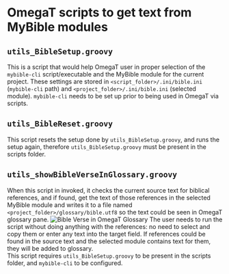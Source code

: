 # OmegaT scripts to get text from MyBible modules

## `utils_BibleSetup.groovy`

This is a script that would help OmegaT user in proper selection of the `mybible-cli` script/executable and the MyBible module for the current project. These settings are stored in `<script_folder>/.ini/bible.ini` (`mybible-cli` path) and `<project_folder>/.ini/bible.ini` (selected module). `mybible-cli` needs to be set up prior to being used in OmegaT via scripts.

## `utils_BibleReset.groovy`

This script resets the setup done by `utils_BibleSetup.groovy`, and runs the setup again, therefore `utils_BibleSetup.groovy` must be present in the scripts folder.

## `utils_showBibleVerseInGlossary.groovy`

When this script in invoked, it checks the current source text for biblical references, and if found, get the text of those references in the selected MyBible module and writes it to a file named `<project_folder>/glossary/bible.utf8` so the text could be seen in OmegaT glossary pane.
![Bible Verse in OmegaT Glossary](https://github.com/user-attachments/assets/dd4a8795-915d-4270-9ea8-6f7fedc38d77)
The user needs to run the script without doing anything with the references: no need to select and copy them or enter any text into the target field. If references could be found in the source text and the selected module contains text for them, they will be added to glossary.  
This script requires `utils_BibleSetup.groovy` to be present in the scripts folder, and `mybible-cli` to be configured.

